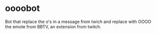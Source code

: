 # oooobot
Bot that replace the o's in a message from twich and replace with OOOO the emote from BBTV, an extension from twitch.

